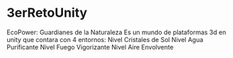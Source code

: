 # 3erRetoUnity
EcoPower: Guardianes de la Naturaleza Es un mundo de plataformas 3d en unity que contara con 4 entornos:  Nivel  Cristales de Sol Nivel  Agua Purificante Nivel  Fuego Vigorizante Nivel  Aire Envolvente

